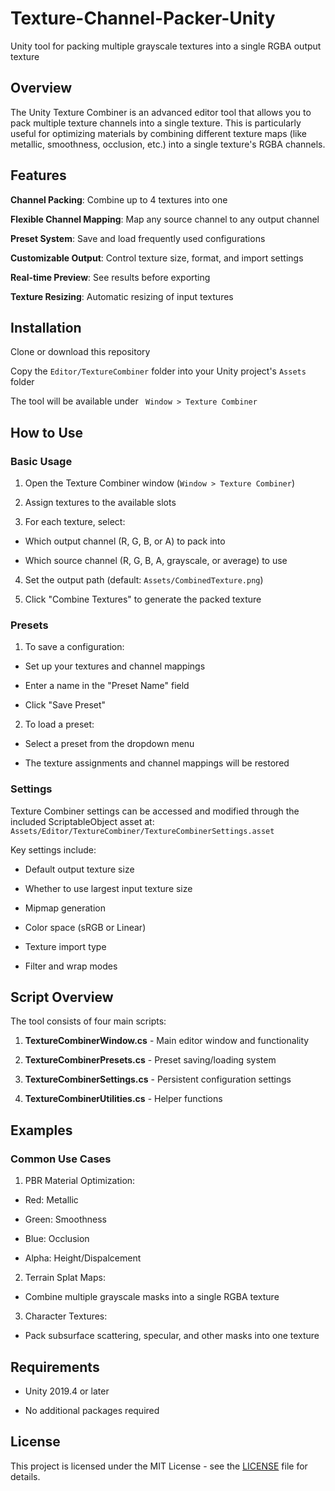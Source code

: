 # Texture-Channel-Packer-Unity
 Unity tool for packing multiple grayscale textures into a single RGBA output texture

## Overview
The Unity Texture Combiner is an advanced editor tool that allows you to pack multiple texture channels into a single texture. This is particularly useful for optimizing materials by combining different texture maps (like metallic, smoothness, occlusion, etc.) into a single texture's RGBA channels.

## Features
**Channel Packing**: Combine up to 4 textures into one

**Flexible Channel Mapping**: Map any source channel to any output channel

**Preset System**: Save and load frequently used configurations

**Customizable Output**: Control texture size, format, and import settings

**Real-time Preview**: See results before exporting

**Texture Resizing**: Automatic resizing of input textures

## Installation
Clone or download this repository

Copy the ``Editor/TextureCombiner`` folder into your Unity project's ``Assets`` folder

The tool will be available under `` Window > Texture Combiner``

## How to Use
### Basic Usage
1. Open the Texture Combiner window (``Window > Texture Combiner``)

2. Assign textures to the available slots

3. For each texture, select:

 - Which output channel (R, G, B, or A) to pack into

 - Which source channel (R, G, B, A, grayscale, or average) to use

4. Set the output path (default: ``Assets/CombinedTexture.png``)

5. Click "Combine Textures" to generate the packed texture

### Presets
1. To save a configuration:

 - Set up your textures and channel mappings

 - Enter a name in the "Preset Name" field

 - Click "Save Preset"

2. To load a preset:

 - Select a preset from the dropdown menu

 - The texture assignments and channel mappings will be restored

### Settings
Texture Combiner settings can be accessed and modified through the included ScriptableObject asset at:
```Assets/Editor/TextureCombiner/TextureCombinerSettings.asset```

Key settings include:

- Default output texture size

- Whether to use largest input texture size

- Mipmap generation

- Color space (sRGB or Linear)

- Texture import type

- Filter and wrap modes

## Script Overview
The tool consists of four main scripts:

1. **TextureCombinerWindow.cs** - Main editor window and functionality

2. **TextureCombinerPresets.cs** - Preset saving/loading system

3. **TextureCombinerSettings.cs** - Persistent configuration settings

4. **TextureCombinerUtilities.cs** - Helper functions

## Examples
### Common Use Cases
1. PBR Material Optimization:

- Red: Metallic

- Green: Smoothness

- Blue: Occlusion

- Alpha: Height/Dispalcement

2. Terrain Splat Maps:

- Combine multiple grayscale masks into a single RGBA texture

3. Character Textures:

- Pack subsurface scattering, specular, and other masks into one texture

## Requirements
- Unity 2019.4 or later

- No additional packages required

## License
This project is licensed under the MIT License - see the [LICENSE](LICENSE) file for details.
